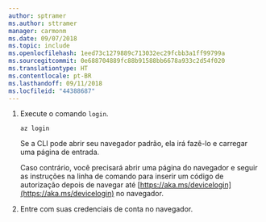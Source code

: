 ```yaml
---
author: sptramer
ms.author: sttramer
manager: carmonm
ms.date: 09/07/2018
ms.topic: include
ms.openlocfilehash: 1eed73c1279889c713032ec29fcbb3a1ff99799a
ms.sourcegitcommit: 0e688704889fc88b91588bb6678a933c2d54f020
ms.translationtype: HT
ms.contentlocale: pt-BR
ms.lasthandoff: 09/11/2018
ms.locfileid: "44388687"
---
```

1. Execute o comando `login`.

    ```azurecli-interactive
    az login
    ```

    Se a CLI pode abrir seu navegador padrão, ela irá fazê-lo e carregar uma página de entrada.

    Caso contrário, você precisará abrir uma página do navegador e seguir as instruções na linha de comando para inserir um código de autorização depois de navegar até [https://aka.ms/devicelogin](https://aka.ms/devicelogin) no navegador.

2. Entre com suas credenciais de conta no navegador.